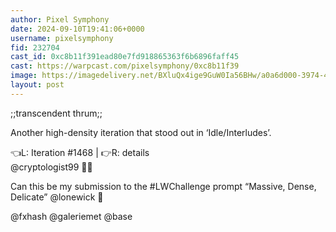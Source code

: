 ```yaml
---
author: Pixel Symphony
date: 2024-09-10T19:41:06+0000
username: pixelsymphony
fid: 232704
cast_id: 0xc8b11f391ead80e7fd918865363f6b6896faff45
cast: https://warpcast.com/pixelsymphony/0xc8b11f39
image: https://imagedelivery.net/BXluQx4ige9GuW0Ia56BHw/a0a6d000-3974-4c3e-f194-e2ff97c76400/original
layout: post
---
```

;;transcendent thrum;;  
  
Another high-density iteration that stood out in ‘Idle/Interludes’.   
  
👈L: Iteration #1468 | 👉R: details   
@cryptologist99 🙂🥂  
  
Can this be my submission to the #LWChallenge prompt “Massive, Dense, Delicate” @lonewick  👀  
  
@fxhash @galeriemet @base  

<img src='https://imagedelivery.net/BXluQx4ige9GuW0Ia56BHw/a0a6d000-3974-4c3e-f194-e2ff97c76400/original' alt='' referrerpolicy='no-referrer'/>